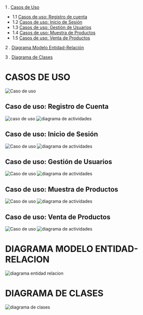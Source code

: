 1 . [Casos de Uso](#id1)
- 1.1  [Casos de uso: Registro de cuenta](#id2)
- 1.2  [Casos de uso: Inicio de Sesión](#id3)
- 1.3 [Casos de uso: Gestión de Usuarios](#id4)
- 1.4 [Casos de uso: Muestra de Productos](#id5)
- 1.5 [Casos de uso: Venta de Productos](#id6)

2 . [Diagrama Modelo Entidad-Relación](#id7)

3 . [Diagrama de Clases](#id8)

# CASOS DE USO <a name="id1"></a>
![Caso de uso](img/cdu.png)
## Caso de uso: Registro de Cuenta <a name="id2"></a>
![caso de uso](img/tdcu_registro_de_cuenta.png)
![diagrama de actividades](img/da_registro_de_cuentas.png)
## Caso de uso: Inicio de Sesión <a name="id3"></a>
![Caso de uso](img/tdcu_inicio_de_sesion.png)
![diagrama de actividades](img/da_inicio_de_sesion.png)
## Caso de uso: Gestión de Usuarios <a name="id4"></a>
![Caso de uso](img/tdcu_gestion_de_usuarios.png)
![diagrama de actividades](img/da_gestion_de_usuarios.png)
## Caso de uso: Muestra de Productos <a name="id5"></a>
![Caso de uso](img/tcdu_muestra_de_productos.png)
![diagrama de actividades](img/da_muestra_de_productos.png)
## Caso de uso: Venta de Productos <a name="id6"></a>
![Caso de uso](img/tcdu_venta_de_productos.png)
![diagrama de actividades](img/venta_de_productos.png)
# DIAGRAMA MODELO ENTIDAD-RELACION  <a name="id7"></a>           
![diagrama entidad relacion](img/Der.png)
# DIAGRAMA DE CLASES <a name="id8"></a>
![diagrama de clases](img/ddc.png)